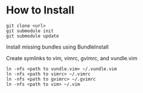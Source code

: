 # How to Install

    git clone <url>
    git submodule init
    git submodule update

Install missing bundles using BundleInstall

Create symlinks to vim, vimrc, gvimrc, and vundle.vim

    ln -nfs <path to vundle.vim> ~/.vundle.vim
    ln -nfs <path to vimrc> ~/.vimrc
    ln -nfs <path to gvimrc> ~/.gvimrc
    ln -nfs <path to vim> ~/.vim

